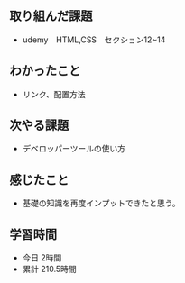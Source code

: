 ## 取り組んだ課題
- udemy　HTML,CSS　セクション12~14
## わかったこと
- リンク、配置方法
## 次やる課題
- デベロッパーツールの使い方
## 感じたこと
- 基礎の知識を再度インプットできたと思う。
## 学習時間
- 今日 2時間
- 累計 210.5時間
